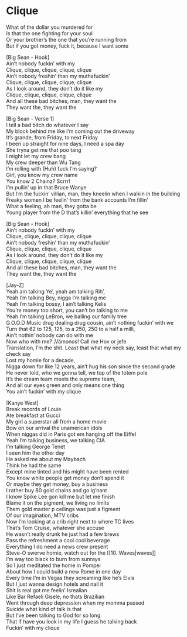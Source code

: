 # Clique

What of the dollar you murdered for  
Is that the one fighting for your soul  
Or your brother’s the one that you’re running from  
But if you got money, fuck it, because I want some  

[Big Sean - Hook]  
Ain’t nobody fuckin’ with my  
Clique, clique, clique, clique, clique  
Ain’t nobody freshin’ than my muthafuckin’  
Clique, clique, clique, clique, clique  
As I look around, they don’t do it like my  
Clique, clique, clique, clique, clique  
And all these bad bitches, man, they want the  
They want the, they want the  

[Big Sean - Verse 1]  
I tell a bad bitch do whatever I say  
My block behind me like I’m coming out the driveway  
It’s grande, from Friday, to next Friday  
I been up straight for nine days, I need a spa day  
She tryna get me that poo tang  
I might let my crew bang  
My crew deeper than Wu Tang  
I’m rolling with (Huh) fuck I’m saying?  
Girl, you know my crew name  
You know 2 Chainz? Scrrr!  
I’m pullin’ up in that Bruce Wanye  
But I’m the fuckin’ villian, man, they kneelin when I walkin in the building  
Freaky women I be feelin’ from the bank accounts I’m fillin’  
What a feeling, ah man, they gotta be  
Young player from the D that’s killin’ everything that he see  

[Big Sean - Hook]  
Ain’t nobody fuckin’ with my  
Clique, clique, clique, clique, clique  
Ain’t nobody freshin’ than my muthafuckin’  
Clique, clique, clique, clique, clique  
As I look around, they don’t do it like my  
Clique, clique, clique, clique, clique  
And all these bad bitches, man, they want the  
They want the, they want the  

[Jay-Z]  
Yeah am talking Ye’, yeah am talking Rih’,  
Yeah I’m talking Bey, nigga I’m talking me  
Yeah I’m talking bossy, I ain’t talking Kelis  
You’re money too short, you can’t be talking to me  
Yeah I’m talking LeBron, we balling our family tree  
G.O.O.D Music drug dealing drug cousin, ain’t nothing fuckin’ with we  
Turn that 62 to 125, 125, to a 250, 250 to a half a milli,  
Ain’t nothin’ nobody can do with me  
Now who with me? ¡Vámonos! Call me Hov or jefe  
Translation, I’m the shit. Least that what my neck say, least that what my check say  
Lost my homie for a decade,  
Nigga down for like 12 years, ain’t hug his son since the second grade  
He never told, who we gonna tell, we top of the totem pole  
It’s the dream team meets the supreme team,  
And all our eyes green and only means one thing  
You ain’t fuckin’ with my clique  

[Kanye West]  
Break records of Louie  
Ate breakfast at Gucci  
My girl a superstar all from a home movie  
Bow on our arrival the unamerican idols  
When niggas did in Paris got em hanging off the Eiffel  
Yeah I’m talking business, we talking CIA  
I’m talking George Tenet  
I seen him the other day  
He asked me about my Maybach  
Think he had the same  
Except mine tinted and his might have been rented  
You know white people get money don’t spend it  
Or maybe they get money, buy a business  
I rather buy 80 gold chains and go ig’nant  
I know Spike Lee gon kill me but let me finish  
Blame it on the pigment, we living no limits  
Them gold master p ceilings was just a figment  
Of our imagination, MTV cribs  
Now I’m looking at a crib right next to where TC lives  
That’s Tom Cruise, whatever she accuse  
He wasn’t really drunk he just had a few brews  
Pass the refreshment a cool cool beverage  
Everything I do need a news crew present  
Steve-O swerve homie, watch out for the [[10. Waves|waves]]  
I’m way too black to burn from sunrays  
So I just meditated the home in Pompei  
About how I could build a new Rome in one day  
Every time I’m in Vegas they screaming like he’s Elvis  
But I just wanna design hotels and nail it  
Shit is real got me feelin’ Isrealian  
Like Bar Refaeli Gisele, no thats Brazilian  
Went through deep depression when my momma passed  
Suicide what kind of talk is that  
But I’ve been talking to God for so long  
That if have you look in my life I guess he talking back  
Fuckin’ with my clique
